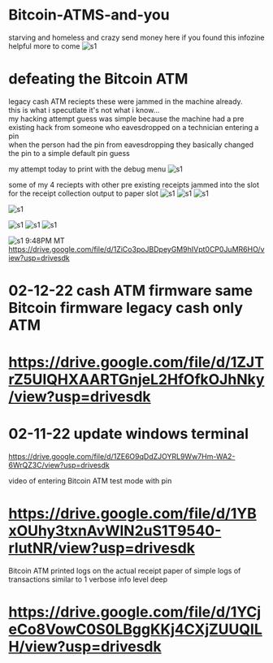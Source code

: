 # Bitcoin-ATMS-and-you
starving and homeless and crazy
send money here if you found this infozine helpful more to come
![s1](https://raw.githubusercontent.com/c4pt000/Bitcoin-ATMS-and-you/main/Screenshot_20220212-233937-930.png)
# defeating the Bitcoin ATM
<p>
legacy cash ATM reciepts
these were jammed in the machine already.
<br>
this is what i specutlate it's not what i know...
<br>
my hacking attempt guess was simple because the machine had a pre existing hack from someone who eavesdropped on a technician entering a pin
<br>
when the person had the pin from eavesdropping they basically changed the pin to a simple default pin guess
</p>

my attempt today to print with the debug menu
![s1](https://raw.githubusercontent.com/c4pt000/Bitcoin-ATMS-and-you/main/IMG_20220212_232852174.jpg)


some of my 4 reciepts with other pre existing receipts jammed into the slot for the receipt collection output to paper slot
![s1](https://raw.githubusercontent.com/c4pt000/Bitcoin-ATMS-and-you/main/IMG_20220212_231103109.jpg)
![s1](https://raw.githubusercontent.com/c4pt000/Bitcoin-ATMS-and-you/main/IMG_20220212_231109933_HDR.jpg)
![s1](https://raw.githubusercontent.com/c4pt000/Bitcoin-ATMS-and-you/main/IMG_20220212_231115956_HDR.jpg)

![s1](https://raw.githubusercontent.com/c4pt000/Bitcoin-ATMS-and-you/main/IMG_20220212_231121862.jpg)

![s1](https://raw.githubusercontent.com/c4pt000/Bitcoin-ATMS-and-you/main/IMG_20220212_231129149_HDR.jpg)
![s1](https://raw.githubusercontent.com/c4pt000/Bitcoin-ATMS-and-you/main/IMG_20220212_231146117.jpg)
![s1](https://raw.githubusercontent.com/c4pt000/Bitcoin-ATMS-and-you/main/IMG_20220212_173554364.jpg)

![s1](https://raw.githubusercontent.com/c4pt000/Bitcoin-ATMS-and-you/main/IMG_20220212_173113377_HDR.jpg)
9:48PM MT
https://drive.google.com/file/d/1ZiCo3poJBDpeyGM9hIVpt0CP0JuMR6HO/view?usp=drivesdk
# 02-12-22 cash ATM firmware same Bitcoin firmware legacy cash only ATM
# https://drive.google.com/file/d/1ZJTrZ5UIQHXAARTGnjeL2HfOfkOJhNky/view?usp=drivesdk

# 02-11-22 update windows terminal
https://drive.google.com/file/d/1ZE6O9qDdZJOYRL9Ww7Hm-WA2-6WrQZ3C/view?usp=drivesdk



video of entering Bitcoin ATM test mode with pin
# https://drive.google.com/file/d/1YBxOUhy3txnAvWIN2uS1T9540-rlutNR/view?usp=drivesdk

Bitcoin ATM printed logs on the actual receipt paper of simple logs of transactions similar to 1 verbose info level deep 
# https://drive.google.com/file/d/1YCjeCo8VowC0S0LBggKKj4CXjZUUQILH/view?usp=drivesdk
